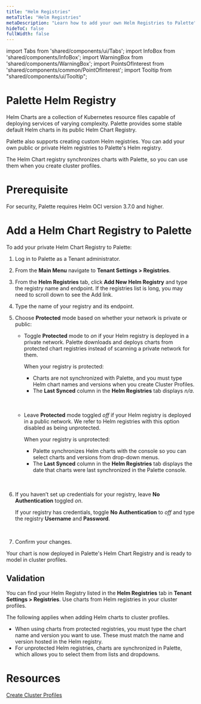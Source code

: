```yaml
---
title: "Helm Registries"
metaTitle: "Helm Registries"
metaDescription: "Learn how to add your own Helm Registries to Palette"
hideToC: false
fullWidth: false
---
```


import Tabs from 'shared/components/ui/Tabs';
import InfoBox from 'shared/components/InfoBox';
import WarningBox from 'shared/components/WarningBox';
import PointsOfInterest from 'shared/components/common/PointOfInterest';
import Tooltip from "shared/components/ui/Tooltip";



# Palette Helm Registry
Helm Charts are a collection of Kubernetes resource files capable of deploying services of varying complexity. Palette provides some stable default Helm charts in its public Helm Chart Registry. 

Palette also supports creating custom Helm registries. You can add your own public or private Helm registries to Palette's Helm registry.

The Helm Chart registry synchronizes charts with Palette, so you can use them when you create cluster profiles.

# Prerequisite
For security, Palette requires Helm OCI version 3.7.0 and higher.

# Add a Helm Chart Registry to Palette

To add your private Helm Chart Registry to Palette:

1. Log in to Palette as a Tenant administrator. 

2. From the **Main Menu** navigate to **Tenant Settings > Registries**.

3. From the **Helm Registries** tab, click **Add New Helm Registry** and type the registry name and endpoint. If the registries list is long, you may need to scroll down to see the Add link.

4. Type the name of your registry and its endpoint.

5. Choose **Protected** mode based on whether your network is private or public:


   * Toggle **Protected** mode to *on* if your Helm registry is deployed in a private network. Palette downloads and deploys charts from protected chart registries instead of scanning a private network for them.

      When your registry is protected:

      * Charts are not synchronized with Palette, and you must type Helm chart names and versions when you create Cluster Profiles.
      * The **Last Synced** column in the **Helm Registries** tab displays *n/a*. 
   <br />
   <br />

    * Leave **Protected** mode toggled *off* if your Helm registry is deployed in a public network. We refer to Helm registries with this option disabled as being unprotected.  
    
      When your registry is unprotected: 

      * Palette synchronizes Helm charts with the console so you can select charts and versions from drop-down menus. 
      * The **Last Synced** column in the **Helm Registries** tab displays the date that charts were last synchronized in the Palette console.
   <br />
   <br />

6. If you haven’t set up credentials for your registry, leave **No Authentication** toggled *on*.

   If your registry has credentials, toggle **No Authentication** to *off* and type the registry **Username** and **Password**.
<br />

7. Confirm your changes. 

Your chart is now deployed in Palette's Helm Chart Registry and is ready to model in cluster profiles.

## Validation

You can find your Helm Registry listed in the **Helm Registries** tab in **Tenant Settings > Registries**. Use charts from Helm registries in your cluster profiles.

The following applies when adding Helm charts to cluster profiles.

* When using charts from protected registries, you must type the chart name and version you want to use. These must match the name and version hosted in the Helm registry.
* For unprotected Helm registries, charts are synchronized in Palette, which allows you to select them from lists and dropdowns.

# Resources

[Create Cluster Profiles](https://docs.spectrocloud.com/cluster-profiles/task-define-profile)

<br />

